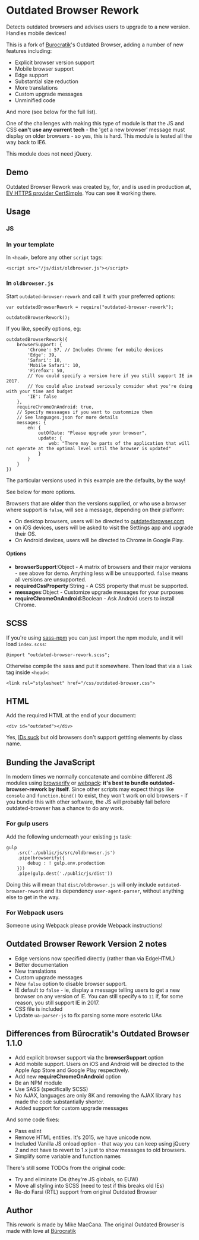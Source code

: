 # Outdated Browser Rework

Detects outdated browsers and advises users to upgrade to a new version. Handles mobile devices!

This is a fork of [Burocratik](http://www.burocratik.com)'s Outdated Browser, adding a number of new features including:

 - Explicit browser version support
 - Mobile browser support
 - Edge support
 - Substantial size reduction
 - More translations
 - Custom upgrade messages
 - Unminified code

And more (see below for the full list).

One of the challenges with making this type of module is that the JS and CSS **can't use any current tech** - the 'get a new browser' message must display on older browsers - so yes, this is hard. This module is tested all the way back to IE6.

This module does not need jQuery.

## Demo

Outdated Browser Rework was created by, for, and is used in production at, [EV HTTPS provider CertSimple](https://certsimple.com). You can see it working there.

## Usage

### JS

### In your template

In `<head>`, before any other `script` tags:

    <script src="/js/dist/oldbrowser.js"></script>

### In `oldbrowser.js`

Start `outdated-browser-rework` and call it with your preferred options:

    var outdatedBrowserRework = require("outdated-browser-rework");

    outdatedBrowserRework();

If you like, specify options, eg:

    outdatedBrowserRework({
        browserSupport: {
            'Chrome': 57, // Includes Chrome for mobile devices
            'Edge': 39,
            'Safari': 10,
            'Mobile Safari': 10,
            'Firefox': 50,
            // You could specify a version here if you still support IE in 2017.
            // You could also instead seriously consider what you're doing with your time and budget
            'IE': false
        },
        requireChromeOnAndroid: true,
        // Specify messaages if you want to custommize them
        // See languages.json for more details
        messages: {
            en: {
                outOfDate: "Please upgrade your browser",
                update: {
                    web: "There may be parts of the application that will not operate at the optimal level until the browser is updated"
                }
            }
        }
    })

The particular versions used in this example are the defaults, by the way!

See below for more options.

Browsers that are __older__ than the versions supplied, or who use a browser where support is `false`,  will see a message, depending on their platform:

 - On desktop browsers, users will be directed to [outdatedbrowser.com](http://outdatedbrowser.com)
 - on iOS devices, users will be asked to visit the Settings app and upgrade their OS.
 - On Android devices, users will be directed to Chrome in Google Play.

#### Options

 - __browserSupport__:Object - A matrix of browsers and their major versions - see above for demo. Anything less will be unsupported. `false` means all versions are unsupported.
 - __requiredCssProperty__:String - A CSS property that must be supported.
 - __messages__:Object - Customize upgrade messages for your purposes
 - __requireChromeOnAndroid__:Boolean - Ask Android users to install Chrome.

## SCSS

If you're using [sass-npm](https://www.npmjs.com/package/sass-npm) you can just import the npm module, and it will load `index.scss`:

    @import "outdated-browser-rework.scss";

Otherwise compile the sass and put it somewhere. Then load that via a `link` tag inside `<head>`:

    <link rel="stylesheet" href="/css/outdated-browser.css">

## HTML

Add the required HTML at the end of your document:

    <div id="outdated"></div>

Yes, [IDs suck](http://2ality.com/2012/08/ids-are-global.html) but old browsers don't support gettting elements by class name.

## Bunding the JavaScript

In modern times we normally concatenate and combine different JS modules using [browserify](http://browserify.org/) or [webpack](https://webpack.js.org/): **it's best to bundle outdated-browser-rework by itself**. Since other scripts may expect things like `console` and `function.bind()` to exist, they won't work on old browsers - if you bundle this with other software, the JS will probably fail before outdated-browser has a chance to do any work.

### For gulp users

Add the following underneath your existing `js` task:

    gulp
	    .src('./public/js/src/oldbrowser.js')
	    .pipe(browserify({
	        debug : ! gulp.env.production
	    }))
	    .pipe(gulp.dest('./public/js/dist'))

Doing this will mean that `dist/oldbrowser.js` will only include `outdated-browser-rework` and its dependency `user-agent-parser`, without anything else to get in the way.

### For Webpack users

Someone using Webpack please provide Webpack instructions!

## Outdated Browser Rework Version 2 notes 
 
 - Edge versions now specified directly (rather than via EdgeHTML)
 - Better documentation
 - New translations
 - Custom upgrade messages
 - New `false` option to disable browser support.
 - IE default to `false` - ie, display a message telling users to get a new browser on any version of IE. You can still specify `6` to `11` if, for some reason, you still support IE in 2017. 
 - CSS file is included
 - Update `ua-parser-js` to fix parsing some more esoteric UAs 

## Differences from Bürocratik's Outdated Browser 1.1.0

 - Add explicit browser support via the __browserSupport__ option
 - Add mobile support. Users on iOS and Android will be directed to the Apple App Store and Google Play respectively.
 - Add new __requireChromeOnAndroid__ option
 - Be an NPM module
 - Use SASS (specifically SCSS)
 - No AJAX, languages are only 8K and removing the AJAX library has made the code substantially shorter.
 - Added support for custom upgrade messages

And some code fixes:

 - Pass eslint
 - Remove HTML entities. It's 2015, we have unicode now.
 - Included Vanilla JS onload option - that way you can keep using jQuery 2 and not have to revert to 1.x just to show messages to old browsers.
 - Simplify some variable and function names

There's still some TODOs from the original code:

 - Try and eliminate IDs (they're JS globals, so EUW)
 - Move all styling into SCSS (need to test if this breaks old IEs)
 - Re-do Farsi (RTL) support from original Outdated Browser

## Author

This rework is made by Mike MacCana.
The original Outdated Browser is made with love at [Bürocratik](http://burocratik.com)
